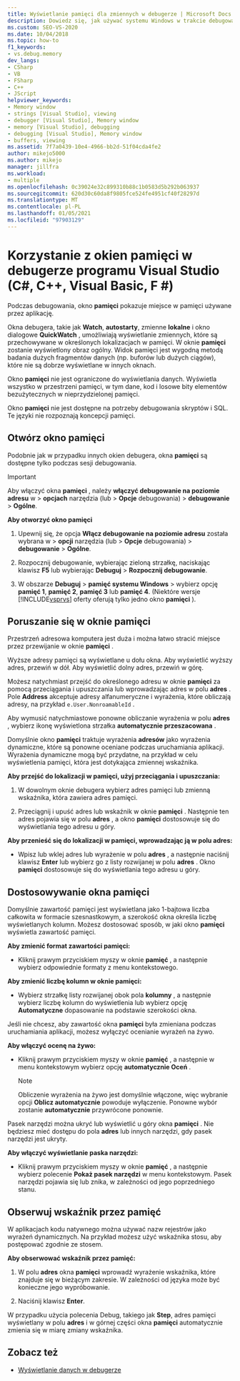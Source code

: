 ```yaml
---
title: Wyświetlanie pamięci dla zmiennych w debugerze | Microsoft Docs
description: Dowiedz się, jak używać systemu Windows w trakcie debugowania, aby zobaczyć miejsce w pamięci używane przez aplikację. Inne okna pokazują zmienne i miejsca, w których znajdują się one w pamięci.
ms.custom: SEO-VS-2020
ms.date: 10/04/2018
ms.topic: how-to
f1_keywords:
- vs.debug.memory
dev_langs:
- CSharp
- VB
- FSharp
- C++
- JScript
helpviewer_keywords:
- Memory window
- strings [Visual Studio], viewing
- debugger [Visual Studio], Memory window
- memory [Visual Studio], debugging
- debugging [Visual Studio], Memory window
- buffers, viewing
ms.assetid: 7f7a0439-10e4-4966-bb2d-51f04cda4fe2
author: mikejo5000
ms.author: mikejo
manager: jillfra
ms.workload:
- multiple
ms.openlocfilehash: 0c39024e32c899310b88c1b0583d5b292b063937
ms.sourcegitcommit: 620d30c60da8f9805fce524fe4951cf40f28297d
ms.translationtype: MT
ms.contentlocale: pl-PL
ms.lasthandoff: 01/05/2021
ms.locfileid: "97903129"
---
```

# <a name="use-the-memory-windows-in-the-visual-studio-debugger-c-c-visual-basic-f"></a>Korzystanie z okien pamięci w debugerze programu Visual Studio (C#, C++, Visual Basic, F #)

Podczas debugowania, okno **pamięci** pokazuje miejsce w pamięci używane przez aplikację.

Okna debugera, takie jak **Watch**, **autostarty**, zmienne **lokalne** i okno dialogowe **QuickWatch** , umożliwiają wyświetlanie zmiennych, które są przechowywane w określonych lokalizacjach w pamięci. W oknie **pamięci** zostanie wyświetlony obraz ogólny. Widok pamięci jest wygodną metodą badania dużych fragmentów danych (np. buforów lub dużych ciągów), które nie są dobrze wyświetlane w innych oknach.

Okno **pamięci** nie jest ograniczone do wyświetlania danych. Wyświetla wszystko w przestrzeni pamięci, w tym dane, kod i losowe bity elementów bezużytecznych w nieprzydzielonej pamięci.

Okno **pamięci** nie jest dostępne na potrzeby debugowania skryptów i SQL. Te języki nie rozpoznają koncepcji pamięci.

## <a name="open-a-memory-window"></a>Otwórz okno pamięci

Podobnie jak w przypadku innych okien debugera, okna **pamięci** są dostępne tylko podczas sesji debugowania.

>[!IMPORTANT]
>Aby włączyć okna **pamięci** , należy **włączyć debugowanie na poziomie adresu** w   >  **opcjach** narzędzia (lub   >  **Opcje** debugowania) > **debugowanie**  >  **Ogólne**.

**Aby otworzyć okno pamięci**

1. Upewnij się, że opcja **Włącz debugowanie na poziomie adresu** została wybrana w   >  **opcji** narzędzia (lub   >  **Opcje** debugowania) > **debugowanie**  >  **Ogólne**.

1. Rozpocznij debugowanie, wybierając zieloną strzałkę, naciskając klawisz **F5** lub wybierając **Debuguj**  >  **Rozpocznij debugowanie**.

2. W obszarze **Debuguj**  >  **pamięć systemu Windows**  >  wybierz opcję **pamięć 1**, **pamięć 2**, **pamięć 3** lub **pamięć 4**. (Niektóre wersje [!INCLUDE[vsprvs](../code-quality/includes/vsprvs_md.md)] oferty oferują tylko jedno okno **pamięci** ).

## <a name="move-around-in-the-memory-window"></a>Poruszanie się w oknie pamięci

Przestrzeń adresowa komputera jest duża i można łatwo stracić miejsce przez przewijanie w oknie **pamięci** .

Wyższe adresy pamięci są wyświetlane u dołu okna. Aby wyświetlić wyższy adres, przewiń w dół. Aby wyświetlić dolny adres, przewiń w górę.

Możesz natychmiast przejść do określonego adresu w oknie **pamięci** za pomocą przeciągania i upuszczania lub wprowadzając adres w polu **adres** . Pole **Address** akceptuje adresy alfanumeryczne i wyrażenia, które obliczają adresy, na przykład `e.User.NonroamableId` .

Aby wymusić natychmiastowe ponowne obliczanie wyrażenia w polu **adres** , wybierz ikonę wyświetlona strzałka **automatycznie przeszacowana** .

Domyślnie okno **pamięci** traktuje wyrażenia **adresów** jako wyrażenia dynamiczne, które są ponowne oceniane podczas uruchamiania aplikacji. Wyrażenia dynamiczne mogą być przydatne, na przykład w celu wyświetlenia pamięci, która jest dotykająca zmiennej wskaźnika.

**Aby przejść do lokalizacji w pamięci, użyj przeciągania i upuszczania:**

1. W dowolnym oknie debugera wybierz adres pamięci lub zmienną wskaźnika, która zawiera adres pamięci.

2. Przeciągnij i upuść adres lub wskaźnik w oknie **pamięci** . Następnie ten adres pojawia się w polu **adres** , a okno **pamięci** dostosowuje się do wyświetlania tego adresu u góry.

**Aby przenieść się do lokalizacji w pamięci, wprowadzając ją w polu adres:**

- Wpisz lub wklej adres lub wyrażenie w polu **adres** , a następnie naciśnij klawisz **Enter** lub wybierz go z listy rozwijanej w polu **adres** . Okno **pamięci** dostosowuje się do wyświetlania tego adresu u góry.

## <a name="customize-the-memory-window"></a>Dostosowywanie okna pamięci

Domyślnie zawartość pamięci jest wyświetlana jako 1-bajtowa liczba całkowita w formacie szesnastkowym, a szerokość okna określa liczbę wyświetlanych kolumn. Możesz dostosować sposób, w jaki okno **pamięci** wyświetla zawartość pamięci.

**Aby zmienić format zawartości pamięci:**

- Kliknij prawym przyciskiem myszy w oknie **pamięć** , a następnie wybierz odpowiednie formaty z menu kontekstowego.

**Aby zmienić liczbę kolumn w oknie pamięci:**

- Wybierz strzałkę listy rozwijanej obok pola **kolumny** , a następnie wybierz liczbę kolumn do wyświetlenia lub wybierz opcję **Automatyczne** dopasowanie na podstawie szerokości okna.

Jeśli nie chcesz, aby zawartość okna **pamięci** była zmieniana podczas uruchamiania aplikacji, możesz wyłączyć ocenianie wyrażeń na żywo.

**Aby włączyć ocenę na żywo:**

- Kliknij prawym przyciskiem myszy w oknie **pamięć** , a następnie w menu kontekstowym wybierz opcję **automatycznie Oceń** .

  >[!NOTE]
  >Obliczenie wyrażenia na żywo jest domyślnie włączone, więc wybranie opcji **Oblicz automatycznie** powoduje wyłączenie. Ponowne wybór zostanie **automatycznie** przywrócone ponownie.

Pasek narzędzi można ukryć lub wyświetlić u góry okna **pamięci** . Nie będziesz mieć dostępu do pola **adres** lub innych narzędzi, gdy pasek narzędzi jest ukryty.

**Aby włączyć wyświetlanie paska narzędzi:**

- Kliknij prawym przyciskiem myszy w oknie **pamięć** , a następnie wybierz polecenie **Pokaż pasek narzędzi** w menu kontekstowym. Pasek narzędzi pojawia się lub znika, w zależności od jego poprzedniego stanu.

## <a name="follow-a-pointer-through-memory"></a>Obserwuj wskaźnik przez pamięć

W aplikacjach kodu natywnego można używać nazw rejestrów jako wyrażeń dynamicznych. Na przykład możesz użyć wskaźnika stosu, aby postępować zgodnie ze stosem.

**Aby obserwować wskaźnik przez pamięć:**

1. W polu **adres** okna **pamięci** wprowadź wyrażenie wskaźnika, które znajduje się w bieżącym zakresie. W zależności od języka może być konieczne jego wypróbowanie.

2.  Naciśnij klawisz **Enter**.

   W przypadku użycia polecenia Debug, takiego jak **Step**, adres pamięci wyświetlany w polu **adres** i w górnej części okna **pamięci** automatycznie zmienia się w miarę zmiany wskaźnika.

## <a name="see-also"></a>Zobacz też
- [Wyświetlanie danych w debugerze](../debugger/viewing-data-in-the-debugger.md)